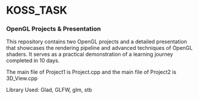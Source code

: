 # KOSS_TASK

### OpenGL Projects & Presentation
This repository contains two OpenGL projects and a detailed presentation that showcases the rendering pipeline and advanced techniques of OpenGL shaders. It serves as a practical demonstration of a learning journey completed in 10 days.

The main file of Project1 is Project.cpp and the main file of Project2 is 3D_View.cpp

Library Used: Glad, GLFW, glm, stb
